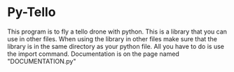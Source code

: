 # Py-Tello

This program is to fly a tello drone with python. This is a library that you can use in other files. When using the library in other files make sure that the library is in the same directory as your python file. All you have to do is use the import command. Documentation is on the page named "DOCUMENTATION.py"
